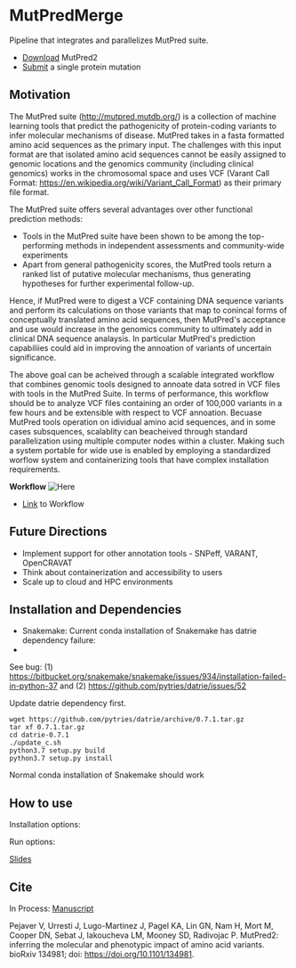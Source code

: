# MutPredMerge
Pipeline that integrates and parallelizes MutPred suite.

* [Download](http://mutpred.mutdb.org/index.html#dload) MutPred2 
* [Submit](http://mutpred.mutdb.org/index.html) a single protein mutation 

Motivation
---------
The MutPred suite (http://mutpred.mutdb.org/) is a collection of machine learning tools that predict the pathogenicity of protein-coding variants to infer molecular mechanisms of disease. MutPred takes in a fasta formatted amino acid sequences as the primary input. The challenges with this input format are that isolated amino acid sequences cannot be easily assigned to genomic locations and the genomics community (including clinical genomics) works in the chromosomal space and uses VCF (Varant Call Format: https://en.wikipedia.org/wiki/Variant_Call_Format) as their primary file format. 

The MutPred suite offers several advantages over other functional prediction methods:
* Tools in the MutPred suite have been shown to be among the top-performing methods in independent assessments and community-wide experiments
* Apart from general pathogenicity scores, the MutPred tools return a ranked list of putative molecular mechanisms, thus generating hypotheses for further experimental follow-up.

Hence, if MutPred were to digest a VCF containing DNA sequence variants and perform its calculations on those variants that map to conincal forms of conceptually translated amino acid sequences, then MutPred's acceptance and use would increase in the genomics community to ultimately add in clinical DNA sequence analaysis. In particular MutPred's prediction capabiliies could aid in improving the annoation of variants of uncertain significance.

The above goal can be acheived through a scalable integrated workflow that combines genomic tools designed to annoate data sotred in VCF files with tools in the MutPred Suite. In terms of performance, this workflow should be to analyze VCF files containing an order of 100,000 variants in a few hours and be extensible with respect to VCF annoation. Becuase MutPred tools operation on idividual amino acid sequences, and in some cases subsquences, scalablity can beacheived through standard parallelization using multiple computer nodes within a cluster. Making such a system portable for wide use is enabled by employing a standardized worflow system and containerizing tools that have complex installation requirements.  

**Workflow** ![Here](https://github.com/NCBI-Hackathons/Mutpred_Consolidation/blob/master/mutpred_workflow.png "Workflow")
* [Link](https://docs.google.com/drawings/d/1K82kxgp6OYccRhUak_vzbA3sk6ERMYB-eNRHvFq8JGo/edit?usp=sharing) to Workflow


Future Directions
-----------------
* Implement support for other annotation tools - SNPeff, VARANT, OpenCRAVAT 
* Think about containerization and accessibility to users
* Scale up to cloud and HPC environments

Installation and Dependencies
--------
* Snakemake: Current conda installation of Snakemake has datrie dependency failure:
* 
See bug:
(1) https://bitbucket.org/snakemake/snakemake/issues/934/installation-failed-in-python-37 and 
(2) https://github.com/pytries/datrie/issues/52 

Update datrie dependency first. 
``` 
wget https://github.com/pytries/datrie/archive/0.7.1.tar.gz
tar xf 0.7.1.tar.gz
cd datrie-0.7.1
./update_c.sh 
python3.7 setup.py build
python3.7 setup.py install  
```

Normal conda installation of Snakemake should work


How to use
------------
Installation options:

Run options:



[Slides](https://docs.google.com/presentation/d/1Fp9yuV2slaYAni1wY5unc3VICNFA83dt0pRXeipHnmo/edit?usp=sharing)


Cite
----
In Process: [Manuscript](https://docs.google.com/document/d/1vBUD3H7PPvaJc4gL45TGOKKsatZuMZtkQfMggRceGec/edit?usp=sharing)

Pejaver V, Urresti J, Lugo-Martinez J, Pagel KA, Lin GN, Nam H, Mort M, Cooper DN, Sebat J, Iakoucheva LM, Mooney SD, Radivojac P. MutPred2: inferring the molecular and phenotypic impact of amino acid variants. bioRxiv 134981; doi: https://doi.org/10.1101/134981.
